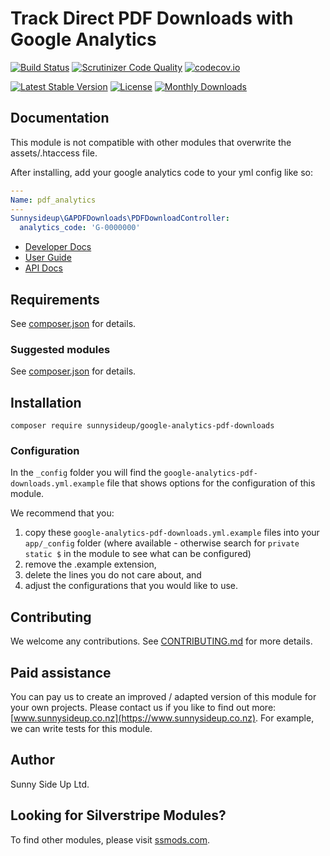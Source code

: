 # Track Direct PDF Downloads with Google Analytics

[![Build Status](https://travis-ci.org/sunnysideup/silverstripe-google-analytics-pdf-downloads.svg?branch=master)](https://travis-ci.org/sunnysideup/silverstripe-google-analytics-pdf-downloads)
[![Scrutinizer Code Quality](https://scrutinizer-ci.com/g/sunnysideup/silverstripe-google-analytics-pdf-downloads/badges/quality-score.png?b=master)](https://scrutinizer-ci.com/g/sunnysideup/silverstripe-google-analytics-pdf-downloads/?branch=master)
[![codecov.io](https://codecov.io/github/sunnysideup/silverstripe-google-analytics-pdf-downloads/coverage.svg?branch=master)](https://codecov.io/github/sunnysideup/silverstripe-google-analytics-pdf-downloads?branch=master)

[![Latest Stable Version](https://poser.pugx.org/sunnysideup/google-analytics-pdf-downloads/version)](https://packagist.org/packages/sunnysideup/google-analytics-pdf-downloads)
[![License](https://poser.pugx.org/sunnysideup/google-analytics-pdf-downloads/license)](https://packagist.org/packages/sunnysideup/google-analytics-pdf-downloads)
[![Monthly Downloads](https://poser.pugx.org/sunnysideup/google-analytics-pdf-downloads/d/monthly)](https://packagist.org/packages/sunnysideup/google-analytics-pdf-downloads)

## Documentation

This module is not compatible with other modules that overwrite the assets/.htaccess file.

After installing, add your google analytics code to your yml config like so:
```yml
---
Name: pdf_analytics
---
Sunnysideup\GAPDFDownloads\PDFDownloadController:
  analytics_code: 'G-0000000'
```

-   [Developer Docs](docs/en/INDEX.md)
-   [User Guide](docs/en/userguide.md)
-   [API Docs](http://docs.ssmods.com/sunnysideup/google-analytics-pdf-downloads/classes.xhtml)

## Requirements

See [composer.json](composer.json) for details.

### Suggested modules

See [composer.json](composer.json) for details.

## Installation

```shell
composer require sunnysideup/google-analytics-pdf-downloads
```

### Configuration

In the `_config` folder you will find the `google-analytics-pdf-downloads.yml.example`
file that shows options for the configuration of this module.

We recommend that you:

1. copy these `google-analytics-pdf-downloads.yml.example` files into your
   `app/_config` folder (where available - otherwise search for `private static $` in the module to see what can be configured)
2. remove the .example extension,
3. delete the lines you do not care about, and
4. adjust the configurations that you would like to use.

## Contributing

We welcome any contributions.
See [CONTRIBUTING.md](CONTRIBUTING.md) for more details.

## Paid assistance

You can pay us to create an improved / adapted version of this module for your own projects.
Please contact us if you like to find out more: [www.sunnysideup.co.nz](https://www.sunnysideup.co.nz).
For example, we can write tests for this module.

## Author

Sunny Side Up Ltd.

## Looking for Silverstripe Modules?

To find other modules, please visit [ssmods.com](https://ssmods.com/).
